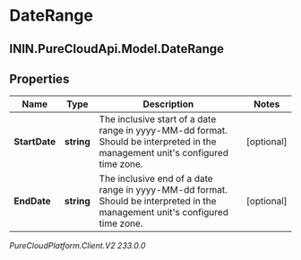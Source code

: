 # DateRange

## ININ.PureCloudApi.Model.DateRange

## Properties

|Name | Type | Description | Notes|
|------------ | ------------- | ------------- | -------------|
| **StartDate** | **string** | The inclusive start of a date range in yyyy-MM-dd format. Should be interpreted in the management unit&#39;s configured time zone. | [optional] |
| **EndDate** | **string** | The inclusive end of a date range in yyyy-MM-dd format. Should be interpreted in the management unit&#39;s configured time zone. | [optional] |



_PureCloudPlatform.Client.V2 233.0.0_
